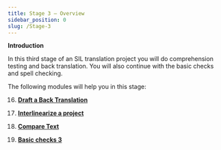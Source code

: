 ```yaml
---
title: Stage 3 – Overview
sidebar_position: 0
slug: /Stage-3
---
```




**Introduction**


In this third stage of an SIL translation project you will do comprehension testing and back translation. You will also continue with the basic checks and spell checking.


The following modules will help you in this stage:


 16.  [**Draft a Back Translation**](/16.BT1)


 17.  [**Interlinearize a project**](/17.BT2)


 18.  [**Compare Text**](/18.CT)


 19.  [**Basic checks 3**](/19.BC3)

